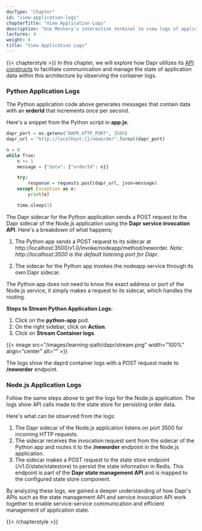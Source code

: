 ```yaml
---
docType: "Chapter"
id: "view-application-logs"
chapterTitle: "View Application Logs"
description: "Use Meshery's interactive terminal to view logs of applications"
lectures: 4
weight: 6
title: "View Application Logs"
---
```


{{< chapterstyle >}}
In this chapter, we will explore how Dapr utilizes its [API constructs](https://docs.dapr.io/concepts/building-blocks-concept/) to facilitate communication and manage the state of application data within this architecture by observing the container logs.

<h3 class="chapter-sub-heading">Python Application Logs</h3>

The Python application code above generates messages that contain data with an **orderId** that increments once per second.

Here's a snippet from the Python script in **app.js**:

```python
dapr_port = os.getenv("DAPR_HTTP_PORT", 3500)
dapr_url = "http://localhost:{}/neworder".format(dapr_port)

n = 0
while True:
    n += 1
    message = {"data": {"orderId": n}}

    try:
        response = requests.post(dapr_url, json=message)
    except Exception as e:
        print(e)

    time.sleep(1)
```
The Dapr sidecar for the Python application sends a POST request to the Dapr sidecar of the Node.js application using the **Dapr service invocation API**. Here's a breakdown of what happens;

1. The Python app sends a POST request to its sidecar at http://localhost:3500/v1.0/invoke/nodeapp/method/neworder. _Note: http://localhost:3500 is the default listening port for Dapr_.  

1. The sidecar for the Python app invokes the nodeapp service through its own Dapr sidecar.

The Python app does not need to know the exact address or port of the Node.js service, it simply makes a request to its sidecar, which handles the routing.


**Steps to Stream Python Application Logs**:

1. Click on the **python-app** pod.
1. On the right sidebar, click on **Action**.
1. Click on **Stream Container logs**.


{{< image src="/images/learning-path/dapr/stream.png" width="100%" align="center" alt="" >}}

The logs show the daprd container logs with a POST request made to **/neworder** endpoint.


<h3 class="chapter-sub-heading">Node.js Application Logs</h3>

Follow the same steps above to get the logs for the Node.js application. The logs show API calls made to the state store for persisting order data.

Here's what can be observed from the logs:

1. The Dapr sidecar of the Node.js application listens on port 3500 for incoming HTTP requests.
1. The sidecar receives the invocation request sent from the sidecar of the Python app and routes it to the **/neworder** endpoint in the Node.js application.
1. The sidecar makes a POST request to the state store endpoint (/v1.0/state/statestore) to persist the state information in Redis. This endpoint is part of the **Dapr state management API**  and is mapped to the configured state store component.

By analyzing these logs, we gained a deeper understanding of how Dapr's APIs such as the state management API and service invocation API work together to enable service-service communication and efficient management of application state.

{{< /chapterstyle >}}